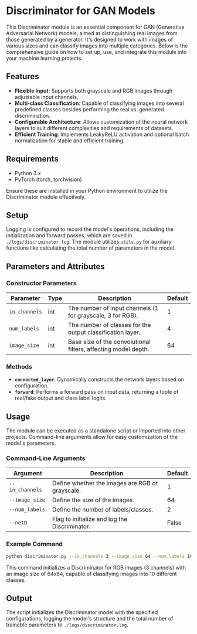 # Discriminator for GAN Models

This Discriminator module is an essential component for GAN (Generative Adversarial Network) models, aimed at distinguishing real images from those generated by a generator. It's designed to work with images of various sizes and can classify images into multiple categories. Below is the comprehensive guide on how to set up, use, and integrate this module into your machine learning projects.

## Features

- **Flexible Input**: Supports both grayscale and RGB images through adjustable input channels.
- **Multi-class Classification**: Capable of classifying images into several predefined classes besides performing the real vs. generated discrimination.
- **Configurable Architecture**: Allows customization of the neural network layers to suit different complexities and requirements of datasets.
- **Efficient Training**: Implements LeakyReLU activation and optional batch normalization for stable and efficient training.

## Requirements

- Python 3.x
- PyTorch (torch, torchvision)

Ensure these are installed in your Python environment to utilize the Discriminator module effectively.

## Setup

Logging is configured to record the model's operations, including the initialization and forward passes, which are saved in `./logs/discriminator.log`. The module utilizes `utils.py` for auxiliary functions like calculating the total number of parameters in the model.

## Parameters and Attributes

### Constructor Parameters

| Parameter     | Type | Description                                                    | Default |
| ------------- | ---- | -------------------------------------------------------------- | ------- |
| `in_channels` | int  | The number of input channels (1 for grayscale, 3 for RGB).     | 1       |
| `num_labels`  | int  | The number of classes for the output classification layer.     | 4       |
| `image_size`  | int  | Base size of the convolutional filters, affecting model depth. | 64      |

### Methods

- **`connected_layer`**: Dynamically constructs the network layers based on configuration.
- **`forward`**: Performs a forward pass on input data, returning a tuple of real/fake output and class label logits.

## Usage

The module can be executed as a standalone script or imported into other projects. Command-line arguments allow for easy customization of the model's parameters.

### Command-Line Arguments

| Argument        | Description                                     | Default |
| --------------- | ----------------------------------------------- | ------- |
| `--in_channels` | Define whether the images are RGB or grayscale. | 1       |
| `--image_size`  | Define the size of the images.                  | 64      |
| `--num_labels`  | Define the number of labels/classes.            | 2       |
| `--netD`        | Flag to initialize and log the Discriminator.   | False   |

### Example Command

```sh
python discriminator.py --in_channels 3 --image_size 64 --num_labels 10 --netD
```

This command initializes a Discriminator for RGB images (3 channels) with an image size of 64x64, capable of classifying images into 10 different classes.

## Output

The script initializes the Discriminator model with the specified configurations, logging the model's structure and the total number of trainable parameters to `./logs/discriminator.log`.
